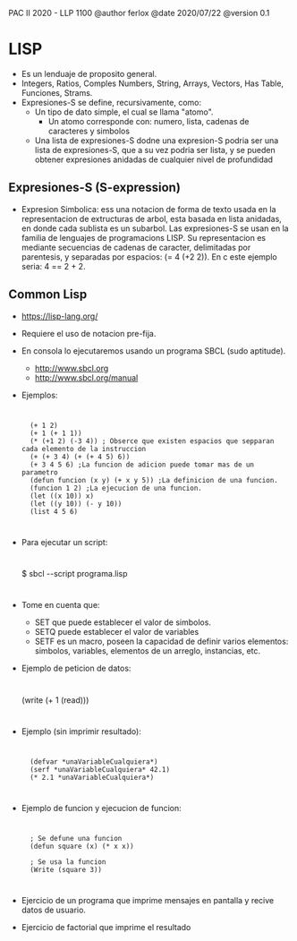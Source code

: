 PAC II 2020 - LLP 1100
@author ferlox
@date 2020/07/22
@version 0.1

LISP
======

* Es un lenduaje de proposito general.
* Integers, Ratios, Comples Numbers, String, Arrays, Vectors, Has Table, Funciones, Strams.
* Expresiones-S se define, recursivamente, como:
    * Un tipo de dato simple, el cual se llama "atomo".
        * Un atomo corresponde con: numero, lista, cadenas de caracteres y simbolos 
    * Una lista de expresiones-S dodne una expresion-S podria ser una lista de expresiones-S, que a su vez podria ser lista, y se pueden obtener expresiones anidadas de cualquier nivel de profundidad

Expresiones-S (S-expression)
----------

* Expresion Simbolica: ess una notacion de forma de texto usada en la representacion de extructuras de arbol, esta basada en lista anidadas, en donde cada sublista es un subarbol. Las expresiones-S se usan en la familia de lenguajes de programacions LISP. Su representacion es mediante secuencias de cadenas de caracter, delimitadas por parentesis, y separadas por espacios: (= 4 (+2 2)).
En c este ejemplo seria: 4 == 2 + 2.

Common Lisp
--------

* https://lisp-lang.org/
* Requiere el uso de notacion pre-fija.
* En consola lo ejecutaremos usando un programa SBCL (sudo aptitude).
    * http://www.sbcl.org
    * http://www.sbcl.org/manual

* Ejemplos:
    #
        (+ 1 2)
        (+ 1 (+ 1 1))
        (* (+1 2) (-3 4)) ; Obserce que existen espacios que sepparan cada elemento de la instruccion
        (+ (+ 3 4) (+ (+ 4 5) 6))
        (+ 3 4 5 6) ;La funcion de adicion puede tomar mas de un parametro 
        (defun funcion (x y) (+ x y 5)) ;La definicion de una funcion.
        (funcion 1 2) ;La ejecucion de una funcion.
        (let ((x 10)) x)
        (let ((y 10)) (- y 10))
        (list 4 5 6)
    #

* Para ejecutar un script:
    #
     $ sbcl --script programa.lisp
    #
* Tome en cuenta que:
    * SET que puede establecer el valor de simbolos.
    * SETQ puede establecer el valor de variables 
    * SETF es un macro, poseen la capacidad de definir varios elementos: simbolos, variables, elementos de un arreglo, instancias, etc.
* Ejemplo de peticion de datos:
    #
     (write (+ 1 (read)))
    #
* Ejemplo (sin imprimir resultado):
    #
        (defvar *unaVariableCualquiera*)
        (serf *unaVariableCualquiera* 42.1)
        (* 2.1 *unaVariableCualquiera*)
    #
* Ejemplo de funcion y ejecucion de funcion:
    #
        ; Se defune una funcion
        (defun square (x) (* x x))

        ; Se usa la funcion 
        (Write (square 3))
    #
* Ejercicio de un programa que imprime mensajes en pantalla y recive datos de usuario.
* Ejercicio de factorial que imprime el resultado 